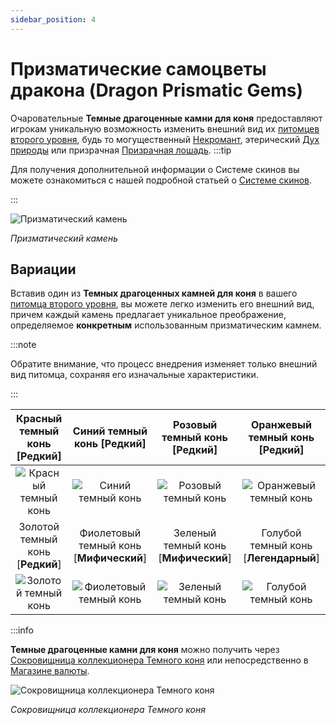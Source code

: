 ```yaml
---
sidebar_position: 4
---
```


# Призматические самоцветы дракона (Dragon Prismatic Gems)

Очаровательные **Темные драгоценные камни для коня** предоставляют игрокам уникальную возможность изменить внешний вид их [питомцев второго уровня](/category/pets), будь то могущественный [Некромант](/crafting/pets/Necromancer), этерический [Дух природы](/crafting/pets/spirit-of-nature) или призрачная [Призрачная лошадь](/crafting/pets/ghost-horse).
:::tip

Для получения дополнительной информации о Системе скинов вы можете ознакомиться с нашей подробной статьей о [Системе скинов](/skin-system).

:::

![Призматический камень](/img/items/jewels/prismatic-gem.png)

_Призматический камень_

## Вариации

Вставив один из **Темных драгоценных камней для коня** в вашего [питомца второго уровня](/category/pets), вы можете легко изменить его внешний вид, причем каждый камень предлагает уникальное преображение, определяемое **конкретным** использованным призматическим камнем.

:::note

Обратите внимание, что процесс внедрения изменяет только внешний вид питомца, сохраняя его изначальные характеристики.

:::

| Красный темный конь [<span className="tier-rare">**Редкий**</span>] |       Синий темный конь [<span className="tier-rare">**Редкий**</span>]        |     Розовый темный конь [<span className="tier-rare">**Редкий**</span>]     |     Оранжевый темный конь [<span className="tier-rare">**Редкий**</span>]     |
| :-----------------------------------------------------------------: | :----------------------------------------------------------------------------: | :-------------------------------------------------------------------------: | :---------------------------------------------------------------------------: |
|     ![Красный темный конь](/img/items/pets/red-dark-horse.jpg)      |           ![Синий темный конь](/img/items/pets/blue-dark-horse.jpg)            |         ![Розовый темный конь](/img/items/pets/pink-dark-horse.jpg)         |        ![Оранжевый темный конь](/img/items/pets/orange-dark-horse.jpg)        |
| Золотой темный конь [<span className="tier-rare">**Редкий**</span>] | Фиолетовый темный конь [<span className="tier-mythical">**Мифический**</span>] | Зеленый темный конь [<span className="tier-mythical">**Мифический**</span>] | Голубой темный конь [<span className="tier-legendary">**Легендарный**</span>] |
|     ![Золотой темный конь](/img/items/pets/gold-dark-horse.jpg)     |        ![Фиолетовый темный конь](/img/items/pets/purple-dark-horse.jpg)        |        ![Зеленый темный конь](/img/items/pets/green-dark-horse.jpg)         |          ![Голубой темный конь](/img/items/pets/cyan-dark-horse.jpg)          |

:::info

**Темные драгоценные камни для коня** можно получить через [Сокровищница коллекционера Темного коня](/skin-system#cash-shop) или непосредственно в [Магазине валюты](/client-features/cash-shop).

![Сокровищница коллекционера Темного коня](/img/items/item-bags/darkhorse-cache.png)

_Сокровищница коллекционера Темного коня_
